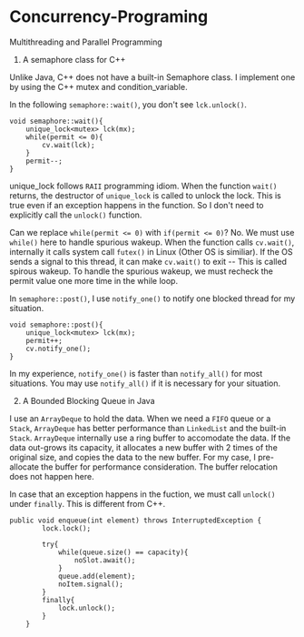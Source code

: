 # Concurrency-Programing
Multithreading and Parallel Programming

1. A semaphore class for C++ 

Unlike Java, C++ does not have a built-in Semaphore class.  I implement one by using the C++ mutex and condition_variable. 

In the following `semaphore::wait()`, you don't see `lck.unlock()`.
```
void semaphore::wait(){
    unique_lock<mutex> lck(mx);
    while(permit <= 0){
        cv.wait(lck);
    }
    permit--;    
}
```
unique_lock follows `RAII` programming idiom.  When the function `wait()` returns, the destructor of `unique_lock` is called to unlock the lock.  This is true even if an exception happens in the function.  So I don't need to explicitly call the `unlock()` function.

Can we replace `while(permit <= 0)` with `if(permit <= 0)`?  No. We must use `while()` here to handle spurious wakeup.  When the function calls `cv.wait()`, internally it calls system call `futex()` in Linux (Other OS is similiar).  If the OS sends a signal to this thread, it can make `cv.wait()` to exit -- This is called spirous wakeup.  To handle the spurious wakeup, we must recheck the permit value one more time in the while loop. 

In `semaphore::post()`, I use `notify_one()` to notify one blocked thread for my situation.
```
void semaphore::post(){
    unique_lock<mutex> lck(mx);
    permit++;
    cv.notify_one();
}
```
In my experience, `notify_one()` is faster than `notify_all()` for most situations.  You may use `notify_all()` if it is necessary for your situation.

2. A Bounded Blocking Queue in Java

I use an `ArrayDeque` to hold the data.  When we need a `FIFO` queue or a `Stack`, `ArrayDeque` has better performance than `LinkedList` and the built-in `Stack`.  `ArrayDeque` internally use a ring buffer to accomodate the data.  If the data out-grows its capacity, it allocates a new buffer with 2 times of the original size, and copies the data to the new buffer.  For my case, I pre-allocate the buffer for performance consideration.  The buffer relocation does not happen here.

In case that an exception happens in the fuction, we must call `unlock()` under `finally`.  This is different from C++.
```
public void enqueue(int element) throws InterruptedException {
        lock.lock();
        
        try{
            while(queue.size() == capacity){
                noSlot.await();
            }
            queue.add(element);
            noItem.signal();
        }
        finally{
            lock.unlock();
        }
    }
  ```


